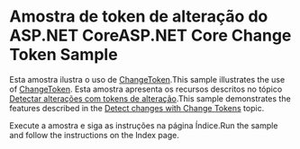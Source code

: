 # <a name="aspnet-core-change-token-sample"></a><span data-ttu-id="4ee97-101">Amostra de token de alteração do ASP.NET Core</span><span class="sxs-lookup"><span data-stu-id="4ee97-101">ASP.NET Core Change Token Sample</span></span>

<span data-ttu-id="4ee97-102">Esta amostra ilustra o uso de [ChangeToken](https://docs.microsoft.com/dotnet/api/microsoft.extensions.primitives.changetoken).</span><span class="sxs-lookup"><span data-stu-id="4ee97-102">This sample illustrates the use of [ChangeToken](https://docs.microsoft.com/dotnet/api/microsoft.extensions.primitives.changetoken).</span></span> <span data-ttu-id="4ee97-103">Esta amostra apresenta os recursos descritos no tópico [Detectar alterações com tokens de alteração](https://docs.microsoft.com/aspnet/core/fundamentals/change-tokens).</span><span class="sxs-lookup"><span data-stu-id="4ee97-103">This sample demonstrates the features described in the [Detect changes with Change Tokens](https://docs.microsoft.com/aspnet/core/fundamentals/change-tokens) topic.</span></span>

<span data-ttu-id="4ee97-104">Execute a amostra e siga as instruções na página Índice.</span><span class="sxs-lookup"><span data-stu-id="4ee97-104">Run the sample and follow the instructions on the Index page.</span></span>
